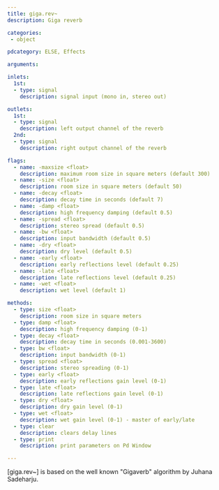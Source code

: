 ```yaml
---
title: giga.rev~
description: Giga reverb

categories:
 - object

pdcategory: ELSE, Effects

arguments:

inlets:
  1st:
  - type: signal
    description: signal input (mono in, stereo out)

outlets:
  1st:
  - type: signal
    description: left output channel of the reverb
  2nd:
  - type: signal
    description: right output channel of the reverb

flags:
  - name: -maxsize <float>
    description: maximum room size in square meters (default 300)
  - name: -size <float>
    description: room size in square meters (default 50)
  - name: -decay <float>
    description: decay time in seconds (default 7)
  - name: -damp <float>
    description: high frequency damping (default 0.5)
  - name: -spread <float>
    description: stereo spread (default 0.5)
  - name: -bw <float>
    description: input bandwidth (default 0.5)
  - name: -dry <float>
    description: dry level (default 0.5)
  - name: -early <float>
    description: early reflections level (default 0.25)
  - name: -late <float>
    description: late reflections level (default 0.25)
  - name: -wet <float>
    description: wet level (default 1)

methods:
  - type: size <float>
    description: room size in square meters
  - type: damp <float>
    description: high frequency damping (0-1)
  - type: decay <float>
    description: decay time in seconds (0.001-3600)
  - type: bw <float>
    description: input bandwidth (0-1)
  - type: spread <float>
    description: stereo spreading (0-1)
  - type: early <float>
    description: early reflections gain level (0-1)
  - type: late <float>
    description: late reflections gain level (0-1)
  - type: dry <float>
    description: dry gain level (0-1)
  - type: wet <float>
    description: wet gain level (0-1) - master of early/late
  - type: clear
    description: clears delay lines
  - type: print
    description: print parameters on Pd Window

---
```


[giga.rev~] is based on the well known "Gigaverb" algorithm by Juhana Sadeharju.

